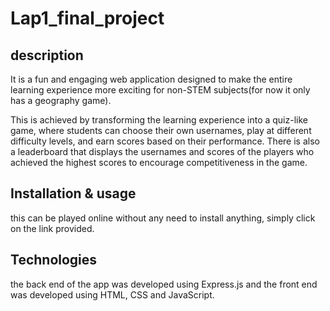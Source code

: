 # Lap1_final_project

## description

It is a fun and engaging web application designed to make the entire learning experience more exciting for non-STEM subjects(for now it only has a geography game).

This is achieved by transforming the learning experience into a quiz-like game, where students can choose their own usernames, play at different difficulty levels, and earn scores based on their performance.
There is also a leaderboard that displays the usernames and scores of the players who achieved the highest scores to encourage competitiveness in the game.

## Installation & usage

this can be played online without any need to install anything, simply click on the link provided.

## Technologies

the back end of the app was developed using Express.js and the front end was developed using HTML, CSS and JavaScript.